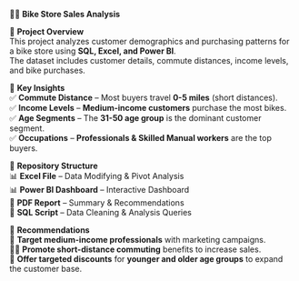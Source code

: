 🚴‍♂️ **Bike Store Sales Analysis**

📌 **Project Overview**  
This project analyzes customer demographics and purchasing patterns for a bike store using **SQL, Excel, and Power BI**.  
The dataset includes customer details, commute distances, income levels, and bike purchases.  

🎯 **Key Insights**  
✅ **Commute Distance** – Most buyers travel **0-5 miles** (short distances).  
✅ **Income Levels** – **Medium-income customers** purchase the most bikes.  
✅ **Age Segments** – The **31-50 age group** is the dominant customer segment.  
✅ **Occupations** – **Professionals & Skilled Manual workers** are the top buyers.  

📁 **Repository Structure**  
📊 **Excel File** – Data Modifying & Pivot Analysis  
📊 **Power BI Dashboard** – Interactive Dashboard  
📜 **PDF Report** – Summary & Recommendations  
💾 **SQL Script** – Data Cleaning & Analysis Queries  

📌 **Recommendations**  
🚀 **Target medium-income professionals** with marketing campaigns.  
🚴‍♂️ **Promote short-distance commuting** benefits to increase sales.  
🎯 **Offer targeted discounts** for **younger and older age groups** to expand the customer base.  
